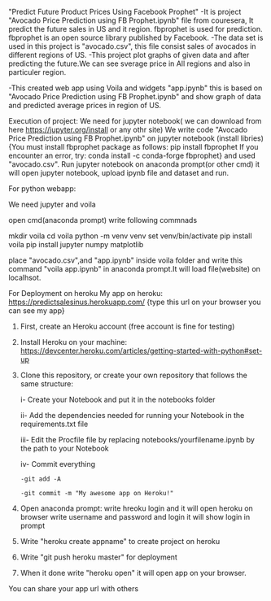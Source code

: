 "Predict Future Product Prices Using Facebook Prophet"
-It is project "Avocado Price Prediction using FB Prophet.ipynb" file from couresera, It predict the
future sales in US and it region. fbprophet is used for prediction. 
fbprophet is an open source library published by Facebook.
-The data set is used in this project is "avocado.csv", this file consist  sales of avocados in different
 regions of US.
-This project plot graphs of given data and after predicting the future.We can see sverage price in All regions and also in particuler region.

-This created web app using Voila and widgets "app.ipynb" this is based on "Avocado Price Prediction using FB Prophet.ipynb" 
and show graph of data and predicted average prices in region of US.


Execution of project:
We need for jupyter notebook( we can download from here https://jupyter.org/install or any othr site)
We write code "Avocado Price Prediction using FB Prophet.ipynb" on jupyter notebook (install libries)
{You must install fbprophet package as follows: pip install fbprophet
If you encounter an error, try: conda install -c conda-forge fbprophet}
 and used "avocado.csv".
Run jupyter notebook on anaconda prompt(or other cmd) it will open jupyter notebook, upload ipynb file and dataset and run.


For python webapp:

We need jupyter and voila

open cmd(anaconda prompt) write following commnads

mkdir voila
cd voila
python -m venv venv
set venv/bin/activate
pip install voila
pip install jupyter numpy matplotlib

place "avocado.csv",and "app.ipynb" inside voila folder
and write this command "voila app.ipynb" in anaconda prompt.It will load file(website) on localhsot.



For Deployment on heroku
My app on heroku: https://predictsalesinus.herokuapp.com/ {type this url on your browser you can see my app}
1. First, create an Heroku account (free account is fine for testing)
2. Install Heroku on your machine: https://devcenter.heroku.com/articles/getting-started-with-python#set-up
3. Clone this repository,
or create your own repository that follows the same structure:

   i-  Create your Notebook and put it in the notebooks folder
   
   ii-  Add the dependencies needed for running your Notebook in the requirements.txt file
  
   iii- Edit the Procfile file by replacing notebooks/yourfilename.ipynb by the path to your Notebook
  
   iv-   Commit everything
  
       -git add -A
       
       -git commit -m "My awesome app on Heroku!"
    
4. Open anaconda prompt:
write hreoku login and it will open heroku on browser write username and password and login it will show login in prompt

5. Write "heroku create appname" to create project on heroku

6. Write "git push heroku master" for deployment

7. When it done write "heroku open" it will open app on your browser.

You can share your app url with others
